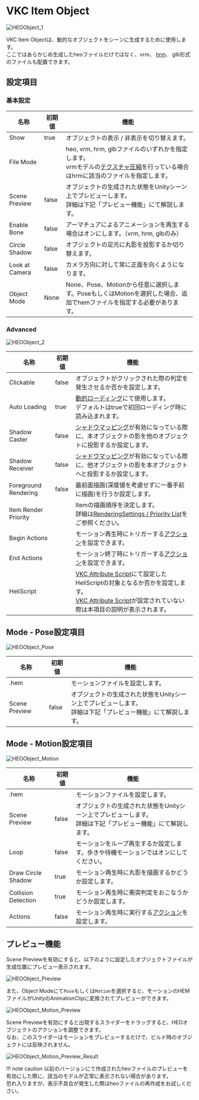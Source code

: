 # VKC Item Object

![HEOObject_1](img/HEOObject_1.jpg)

VKC Item Objectは、動的なオブジェクトをシーンに生成するために使用します。<br>
ここではあらかじめ生成したheoファイルだけではなく、vrm、 [hrm](../WorldOptimization/TextureCompression.md)、 glb形式のファイルも配置できます。

## 設定項目

### 基本設定

| 名称 | 初期値 | 機能 |
| ---- | ---- | ---- |
| Show | true | オブジェクトの表示 / 非表示を切り替えます。 |
| File Mode | | heo, vrm, hrm, glbファイルのいずれかを指定します。<br>vrmモデルの[テクスチャ圧縮](../WorldOptimization/TextureCompression.md)を行っている場合はhrmに該当のファイルを指定します。 |
| Scene Preview | false | オブジェクトの生成された状態をUnityシーン上でプレビューします。<br>詳細は下記「プレビュー機能」にて解説します。 |
| Enable Bone | false | アーマチュアによるアニメーションを再生する場合はオンにします。（vrm, hrm, glbのみ） |
| Circle Shadow | false | オブジェクトの足元に丸影を投影するか切り替えます。 |
| Look at Camera | false | カメラ方向に対して常に正面を向くようになります。 |
| Object Mode | None | None、Pose、Motionから任意に選択します。PoseもしくはMotionを選択した場合、追加でhemファイルを指定する必要があります。 |

### Advanced

![HEOObject_2](img/HEOObject_2.jpg)

| 名称 | 初期値 | 機能 |
| ---- | ---- | ---- |
| Clickable | false | オブジェクトがクリックされた際の判定を発生させるか否かを設定します。 |
| Auto Loading | true | [動的ローディング](HEOField.md)にて使用します。<br> デフォルトはtrueで初回ローディング時に読み込まれます。 |
| Shadow Caster | false | [シャドウマッピング](../VketCloudSettings/RenderingSettings.md)が有効になっている際に、本オブジェクトの影を他のオブジェクトに投影するか設定します。 |
| Shadow Receiver | false | [シャドウマッピング](../VketCloudSettings/RenderingSettings.md)が有効になっている際に、他オブジェクトの影を本オブジェクトへと投影するか設定します。 |
| Foreground Rendering | false |最前面描画(深度値を考慮せずに一番手前に描画)を行うか設定します。 |
| Item Render Priority || Itemの描画順序を決定します。<br>詳細は[RenderingSettings / Priority List](../VketCloudSettings/RenderingSettings.md)をご参照ください。 |
| Begin Actions | | モーション再生時にトリガーする[アクション](../Actions/ActionsOverview.md)を設定できます。 |
| End Actions | | モーション終了時にトリガーする[アクション](../Actions/ActionsOverview.md)を設定できます。 |
| HeliScript | | [VKC Attribute Script](HEOScript.md)にて設定したHeliScriptの対象となるか否かを設定します。<br>[VKC Attribute Script](HEOScript.md)が設定されていない際は本項目の説明が表示されます。|

## Mode - Pose設定項目

![HEOObject_Pose](img/HEOObject_Pose.jpg)

| 名称 | 初期値 | 機能 |
| ---- | ---- | ---- |
| .hem | | モーションファイルを設定します。 |
| Scene Preview | false | オブジェクトの生成された状態をUnityシーン上でプレビューします。<br>詳細は下記「プレビュー機能」にて解説します。 |

## Mode - Motion設定項目

![HEOObject_Motion](img/HEOObject_Motion.jpg)

| 名称 | 初期値 | 機能 |
| ---- | ---- | ---- |
| .hem | | モーションファイルを設定します。 |
| Scene Preview | false | オブジェクトの生成された状態をUnityシーン上でプレビューします。<br>詳細は下記「プレビュー機能」にて解説します。 |
| Loop | false | モーションをループ再生するか設定します。歩きや待機モーションではオンにしてください。|
| Draw Circle Shadow | true | モーション再生時に丸影を描画するかどうか設定します。 |
| Collision Detection | true | モーション再生時に衝突判定をおこなうかどうか設定します。 |
| Actions | false | モーション再生時に実行する[アクション](../Actions/ActionsOverview.md)を設定します。|

## プレビュー機能

Scene Previewを有効にすると、以下のように設定したオブジェクトファイルが生成位置にプレビュー表示されます。

![HEOObject_Preview](img/HEOObject_Preview.jpg)

また、Object Modeにて`Pose`もしくは`Motion`を選択すると、モーションのHEMファイルがUnityのAnimationClipに変換されてプレビューができます。

![HEOObject_Motion_Preview](img/HEOObject_Motion_Preview.jpg)

Scene Previewを有効にすると出現するスライダーをドラッグすると、HEOオブジェクトのアクションを調整できます。<br>
なお、このスライダーはモーションをプレビューするだけで、ビルド時のオブジェクトには反映されません。

![HEOObject_Motion_Preview_Result](img/HEOObject_Motion_Preview_Result.jpg)

!!! note caution
    以前のバージョンにて作成されたheoファイルのプレビューを有効にした際に、該当のモデルが正常に表示されない場合があります。<br>
    恐れ入りますが、表示不具合が発生した際はheoファイルの再作成をお試しください。

